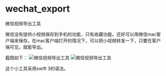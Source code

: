 # wechat_export
微信视频导出工具

微信没有提供小视频保存到手机的功能，只有收藏功能。还好可以用微信mac客户端来保存。在mac客户端打开的情况下，可以把小视频转发一下，只要在客户端可见，就能导出。

截图如下：
![微信视频导出工具](http://ww4.sinaimg.cn/mw690/7ed0a961jw1f896tnyb3rj21kw11xdjz.jpg)
![微信视频导出工具](http://ww3.sinaimg.cn/mw690/7ed0a961jw1f896tqi5i8j21ho0wgq6w.jpg)

这个小工具采用swift 3的语法。
